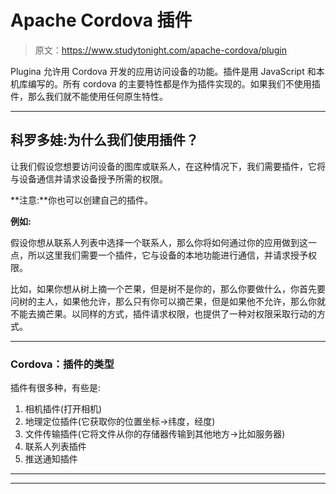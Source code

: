 # Apache Cordova 插件

> 原文：<https://www.studytonight.com/apache-cordova/plugin>

Plugina 允许用 Cordova 开发的应用访问设备的功能。插件是用 JavaScript 和本机库编写的。所有 cordova 的主要特性都是作为插件实现的。如果我们不使用插件，那么我们就不能使用任何原生特性。

* * *

## 科罗多娃:为什么我们使用插件？

让我们假设您想要访问设备的图库或联系人，在这种情况下，我们需要插件，它将与设备通信并请求设备授予所需的权限。

**注意:**你也可以创建自己的插件。

**例如:**

假设你想从联系人列表中选择一个联系人，那么你将如何通过你的应用做到这一点，所以这里我们需要一个插件，它与设备的本地功能进行通信，并请求授予权限。

比如，如果你想从树上摘一个芒果，但是树不是你的，那么你要做什么，你首先要问树的主人，如果他允许，那么只有你可以摘芒果，但是如果他不允许，那么你就不能去摘芒果。以同样的方式，插件请求权限，也提供了一种对权限采取行动的方式。

* * *

### Cordova：插件的类型

插件有很多种，有些是:

1.  相机插件(打开相机)
2.  地理定位插件(它获取你的位置坐标→纬度，经度)
3.  文件传输插件(它将文件从你的存储器传输到其他地方→比如服务器)
4.  联系人列表插件
5.  推送通知插件

* * *

* * *